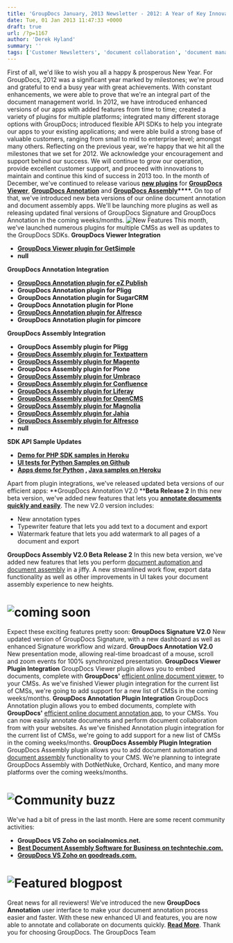 ```yaml
---
title: 'GroupDocs January, 2013 Newsletter - 2012: A Year of Key Innovations and Great Achievements'
date: Tue, 01 Jan 2013 11:47:33 +0000
draft: true
url: /?p=1167
author: 'Derek Hyland'
summary: ''
tags: ['Customer Newsletters', 'document collaboration', 'document management', 'GroupDocs Annotate', 'GroupDocs Newsletter', 'GroupDocs Viewer', 'GroupDocs Viewer Plugin', 'online document management system', 'online document viewer', 'View documents online']
---
```


First of all, we'd like to wish you all a happy & prosperous New Year. For GroupDocs, 2012 was a significant year marked by milestones; we're proud and grateful to end a busy year with great achievements. With constant enhancements, we were able to prove that we're an integral part of the document management world. In 2012, we have introduced enhanced versions of our apps with added features from time to time; created a variety of plugins for multiple platforms; integrated many different storage options with GroupDocs; introduced flexible API SDKs to help you integrate our apps to your existing applications; and were able build a strong base of valuable customers, ranging from small to mid to enterprise level; amongst many others. Reflecting on the previous year, we're happy that we hit all the milestones that we set for 2012. We acknowledge your encouragement and support behind our success. We will continue to grow our operation, provide excellent customer support, and proceed with innovations to maintain and continue this kind of success in 2013 too. In the month of December, we've continued to release various **[new plugins](http://groupdocs.com/marketplace/plugins)** for **[GroupDocs Viewer](http://groupdocs.com/apps/viewer)**, **[GroupDocs Annotation](http://groupdocs.com/apps/annotation)** and **[GroupDocs Assembly](http://groupdocs.com/apps/assembly)****.** On top of that, we've introduced new beta versions of our online document annotation and document assembly apps. We'll be launching more plugins as well as releasing updated final versions of GroupDocs Signature and GroupDocs Annotation in the coming weeks/months. ![New Features](https://blog.groupdocs.com/wp-content/uploads/sites/4/2013/01/title-july.png) This month, we've launched numerous plugins for multiple CMSs as well as updates to the GroupDocs SDKs. **GroupDocs Viewer Integration**

*   **[GroupDocs Viewer plugin for GetSimple](https://github.com/groupdocs-viewer/)**
*   **null**

**GroupDocs Annotation Integration**

*   **[GroupDocs Annotation plugin for eZ Publish](http://share.ez.no/projects/groupdocs-annotation)**
*   **GroupDocs Annotation plugin for Pligg**
*   **GroupDocs Annotation plugin for SugarCRM**
*   **GroupDocs Annotation plugin for Plone**
*   **[GroupDocs Annotation plugin for Alfresco](https://github.com/groupdocs-annotation/)**
*   **GroupDocs Annotation plugin for pimcore**

**GroupDocs Assembly Integration**

*   **GroupDocs Assembly plugin for Pligg**
*   **[GroupDocs Assembly plugin for Textpattern](http://textpattern.org/plugins/1269/gds_groupdocs_assembly_v01)**
*   **[GroupDocs Assembly plugin for Magento](http://www.magentocommerce.com/magento-connect/catalog/product/view/id/15607/s/groupdocsassembly-5481/)**
*   **GroupDocs Assembly plugin for Plone**
*   **[GroupDocs Assembly plugin for Umbraco](http://our.umbraco.org/projects/collaboration/groupdocs-document-assembly-plugin)**
*   **[GroupDocs Assembly plugin for Confluence](https://github.com/groupdocs-assembly/)**
*   **[GroupDocs Assembly plugin for Liferay](https://github.com/groupdocs)**
*   **[GroupDocs Assembly plugin for OpenCMS](https://github.com/groupdocs)**
*   **[GroupDocs Assembly plugin for Magnolia](https://github.com/groupdocs)**
*   **[GroupDocs Assembly plugin for Jahia](https://github.com/groupdocs)**
*   **[GroupDocs Assembly plugin for Alfresco](https://github.com/groupdocs)**
*   **null**

**SDK API Sample Updates**

*   **[Demo for PHP SDK samples in Heroku](http://groupdocs-php-samples.herokuapp.com/)**
*   **[UI tests for Python Samples on Github](https://github.com/groupdocs)**
*   **[Apps demo for Python](http://groupdocs-python.herokuapp.com/) , [Java samples on Heroku](http://groupdocs-java-samples.herokuapp.com/)**

Apart from plugin integrations, we've released updated beta versions of our efficient apps: **GroupDocs Annotation V2.0 ****Beta Release 2** In this new beta version, we've added new features that lets you **[annotate documents quickly and easily](http://groupdocs.com/apps/annotation)**. The new V2.0 version includes:

*   New annotation types
*   Typewriter feature that lets you add text to a document and export
*   Watermark feature that lets you add watermark to all pages of a document and export

**GroupDocs Assembly V2.0 Beta Release 2** In this new beta version, we've added new features that lets you perform [document automation and document assembly](http://groupdocs.com/apps/assembly) in a jiffy. A new streamlined work flow, export data functionality as well as other improvements in UI takes your document assembly experience to new heights.

# **![coming soon](https://blog.groupdocs.com/wp-content/uploads/sites/4/2013/01/coming-soon.png)**

Expect these exciting features pretty soon: **GroupDocs Signature V2.0** New updated version of GroupDocs Signature, with a new dashboard as well as enhanced Signature workflow and wizard. **GroupDocs Annotation V2.0** New presentation mode, allowing real-time broadcast of a mouse, scroll and zoom events for 100% synchronized presentation. **GroupDocs Viewer Plugin Integration** GroupDocs Viewer plugin allows you to embed documents, complete with **GroupDocs'** [efficient online document viewer](http://groupdocs.com/apps/viewer), to your CMSs. As we've finished Viewer plugin integration for the current list of CMSs, we're going to add support for a new list of CMSs in the coming weeks/months. **GroupDocs Annotation Plugin Integration** GroupDocs Annotation plugin allows you to embed documents, complete with **GroupDocs'** [efficient online document annotation app](http://groupdocs.com/apps/annotation), to your CMSs. You can now easily annotate documents and perform document collaboration from with your websites. As we've finished Annotation plugin integration for the current list of CMSs, we're going to add support for a new list of CMSs in the coming weeks/months. **GroupDocs Assembly Plugin Integration** GroupDocs Assembly plugin allows you to add document automation and [document assembly](http://groupdocs.com/apps/assembly) functionality to your CMS. We're planning to integrate GroupDocs Assembly with DotNetNuke, Orchard, Kentico, and many more platforms over the coming weeks/months.

# ![Community buzz](https://blog.groupdocs.com/wp-content/uploads/sites/4/2013/01/Community-buzz.png)

We've had a bit of press in the last month. Here are some recent community activities:

*   **GroupDocs VS Zoho on socialnomics.net.**
*   **[Best Document Assembly Software for Business on techntechie.com.](http://www.techntechie.com/best-document-assembly-software-for-business.html)**
*   **[GroupDocs VS Zoho on goodreads.com.](http://www.goodreads.com/author_blog_posts/3355697-groupdocs-vs-zoho)**

# **![Featured blogpost](https://blog.groupdocs.com/wp-content/uploads/sites/4/2013/01/Featured-blogpost.png)**

Great news for all reviewers! We’ve introduced the new **GroupDocs Annotation** user interface to make your document annotation process easier and faster. With these new enhanced UI and features, you are now able to annotate and collaborate on documents quickly. **[Read More](https://blog.groupdocs.com/annotate-or-collaborate-on-documents-easily-using-the-new-enhanced-groupdocs-annotation)**. Thank you for choosing GroupDocs. The GroupDocs Team



